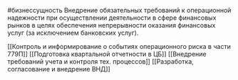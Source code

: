 #бизнессущность 
Внедрение обязательных требований к операционной надежности при осуществлении деятельности в сфере финансовых рынков в целях обеспечения непрерывности оказания финансовых услуг (за исключением банковских услуг).

[[Контроль и информирование о событиях операционного риска в части 779П]]
[[Подготовка квартальной отчетности в ЦБ]]
[[Внедрение требований учета и контроля тех. процессов]]
[[Разработка, согласование и внедрение ВНД]]
